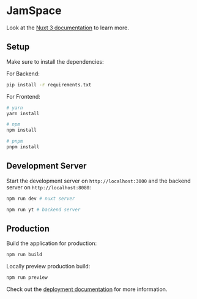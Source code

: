 # JamSpace

Look at the [Nuxt 3 documentation](https://nuxt.com/docs/getting-started/introduction) to learn more.

## Setup

Make sure to install the dependencies:

For Backend:

```bash
pip install -r requirements.txt
```

For Frontend:

```bash
# yarn
yarn install

# npm
npm install

# pnpm
pnpm install
```

## Development Server

Start the development server on `http://localhost:3000` and the backend server on `http://localhost:8080`:

```bash
npm run dev # nuxt server
```

```bash
npm run yt # backend server
```

## Production

Build the application for production:

```bash
npm run build
```

Locally preview production build:

```bash
npm run preview
```

Check out the [deployment documentation](https://nuxt.com/docs/getting-started/deployment) for more information.
